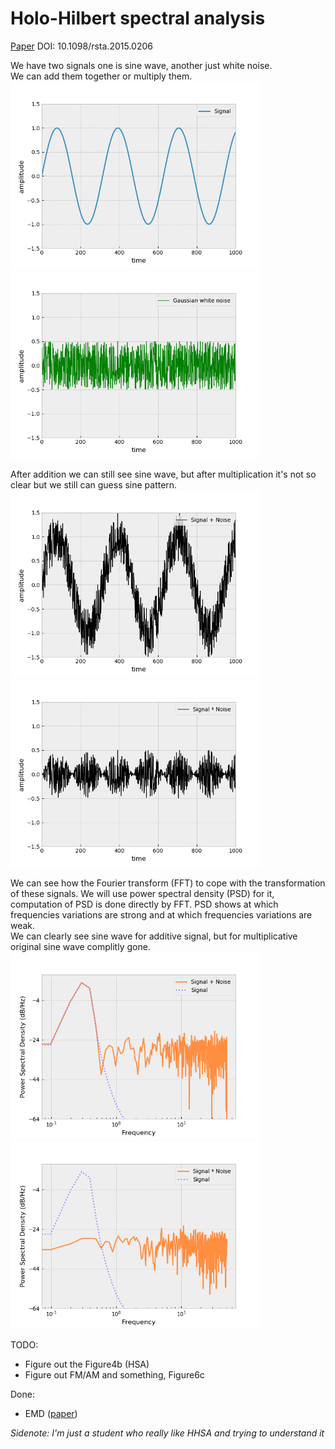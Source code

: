 # Holo-Hilbert spectral analysis
[Paper](https://www.researchgate.net/publication/297661784_On_Holo-Hilbert_spectral_analysis_a_full_informational_spectral_representation_for_nonlinear_and_non-stationary_data) DOI: 10.1098/rsta.2015.0206

We have two signals one is sine wave, another just white noise.  
We can add them together or multiply them.  
<img src="github/signal.png" width=400> <img src="github/noise.png" width=400>  

After addition we can still see sine wave, but after multiplication it's not so clear but we still can guess sine pattern.  
<img src="github/signal+noise.png" width=400> <img src="github/signal*noise.png" width=400>

We can see how the Fourier transform (FFT) to cope with the transformation of these signals.
We will use power spectral density (PSD) for it, computation of PSD is done directly by FFT. PSD shows at which frequencies variations are strong and at which frequencies variations are weak.  
We can clearly see sine wave for additive signal, but for multiplicative original sine wave complitly gone.  
<img src="github/psd_signal+noise.png" width=400> <img src="github/psd_signal*noise.png" width=400>


TODO:
* Figure out the Figure4b (HSA)
* Figure out FM/AM and something, Figure6c
   

Done:
* EMD ([paper](https://www.researchgate.net/publication/221534245_Empirical_Mode_Decomposition_-_an_introduction))


*Sidenote: I'm just a student who really like HHSA and trying to understand it*
